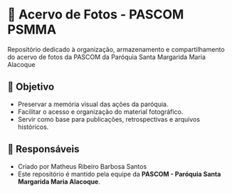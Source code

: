 # 📸 Acervo de Fotos - PASCOM PSMMA

Repositório dedicado à organização, armazenamento e compartilhamento do acervo de fotos da PASCOM da Paróquia Santa Margarida Maria Alacoque

## 🎯 Objetivo

- Preservar a memória visual das ações da paróquia.
- Facilitar o acesso e organização do material fotográfico.
- Servir como base para publicações, retrospectivas e arquivos históricos.

## 👥 Responsáveis

- Criado por Matheus Ribeiro Barbosa Santos
- Este repositório é mantido pela equipe da **PASCOM - Paróquia Santa Margarida Maria Alacoque**.